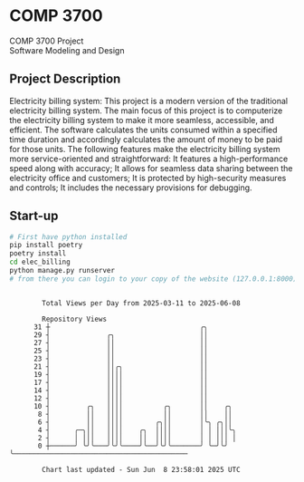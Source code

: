 # COMP 3700
COMP 3700 Project  
Software Modeling and Design
## Project Description
Electricity billing system: This project is a modern version of the traditional electricity billing system. The main focus of this project is to computerize the electricity billing system to make it more seamless, accessible, and efficient. The software calculates the units consumed within a specified time duration and accordingly calculates the amount of money to be paid for those units. The following features make the electricity billing system more service-oriented and straightforward: It features a high-performance speed along with accuracy; It allows for seamless data sharing between the electricity office and customers; It is protected by high-security measures and controls; It includes the necessary provisions for debugging.

## Start-up
```bash
# First have python installed
pip install poetry
poetry install
cd elec_billing
python manage.py runserver
# from there you can login to your copy of the website (127.0.0.1:8000), default creds are admin/admin
```

```

        Total Views per Day from 2025-03-11 to 2025-06-08

        Repository Views
      31 ┼                                     ╭╮
      29 ┤              ╭╮                     ││
      27 ┤              ││                     ││
      25 ┤              ││                     ││
      23 ┤              ││                     ││
      21 ┤              ││╭╮                   ││
      19 ┤              ││││                   ││
      17 ┤              ││││                   ││
      14 ┤              ││││                   ││
      12 ┤              ││││                   ││
      10 ┤         ╭╮   ││││          ╭╮       ││    ╭╮
       8 ┤         ││   ││││          ││       ││    ││
       6 ┤         ││   ││││        ╭╮││       │╰╮ ╭╮││
       4 ┤      ╭─╮││   ││││    ╭╮  ││││       │ │ │││╰╮
       2 ┤      │ │││   ││││    ││  ││││       │ │ │││ │
       0 ┼──────╯ ╰╯╰───╯╰╯╰────╯╰──╯╰╯╰───────╯ ╰─╯╰╯ ╰───────────────────────────────────────────

        Chart last updated - Sun Jun  8 23:58:01 2025 UTC
        
```
